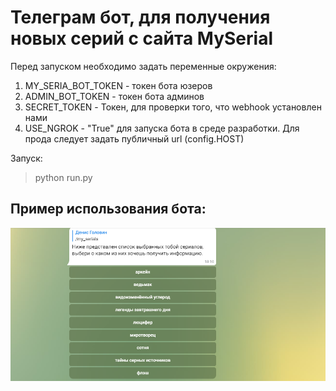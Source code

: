 # Телеграм бот, для получения новых серий с сайта MySerial
Перед запуском необходимо задать переменные окружения:
1) MY_SERIA_BOT_TOKEN - токен бота юзеров
2) ADMIN_BOT_TOKEN - токен бота админов
3) SECRET_TOKEN - Токен, для проверки того, что webhook установлен нами
4) USE_NGROK - "True" для запуска бота в среде разработки. Для прода следует задать публичный url (config.HOST)

Запуск:
> python run.py
## Пример использования бота:
![Alt text](/bot.png?raw=true "Пример использования бота")
